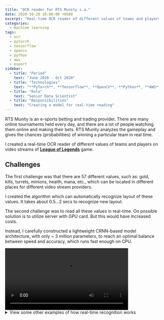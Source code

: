 ```yaml
---
title: "OCR reader for RTS Munity s.a."
date: 2020-10-20 18:00:00 +0500
excerpt: "Real-time OCR reader of different values of teams and players on video streams of League of Legends game"
categories:
  - machine learning
tags:
  - ocr
  - pytorch
  - tensorflow
  - opencv
  - python
  - aws
  - esport
sidebar:
  - title: "Period"
    text: "June 2020 - Oct 2020"
  - title: "Technologies"
    text: "**PyTorch**, **Tensorflow**, **OpenCV**, **Python**, **AWS**"
  - title: "Role"
    text: "Senior Data Scientist"
  - title: "Responsibilities"
    text: "Creating a model for real-time reading"
---
```


RTS Munity is an e-sports betting and trading provider.
There are many online tournaments held every day,
and there are a lot of people watching them online and making their bets.
RTS Munity analyzes the gameplay and gives the chances (probabilities)
of winning a particular team in real time. 

I created a real-time OCR reader of different values of teams and players
on video streams of [**League of Legends**](https://www.leagueoflegends.com/) game.

## Challenges

The first challenge was that there are 57 different values,
such as: gold, kills, turrets, minions, health, mana, etc.,
which can be located in different places for different video stream providers.

I created the algorithm which can automatically recognize layout of these values.
It takes about 0.5...2 secs to recognize new layout.

The second challenge was to read all these values in real-time.
On possible solution is to utilize server with GPU card.
But this would have increased costs.

Instead, I carefully constructed a lightweight CRNN-based model architecture,
with only ~ 3 million parameters,
to reach an optimal balance between speed and accuracy, which runs fast enough on CPU.

<video width="80%" controls>
    <source src="/assets/video/ocr_lol_rts_munity.2.mp4">
</video>

<details>
<summary>View some other examples of how real-time recognition works</summary>

<video width="80%" controls>
    <source src="/assets/video/ocr_lol_rts_munity.1.mp4">
</video>

<video width="80%" controls>
    <source src="/assets/video/ocr_lol_rts_munity.3.mp4">
</video>

<video width="80%" controls>
    <source src="/assets/video/ocr_lol_rts_munity.4.mp4">
</video>

<video width="80%" controls>
    <source src="/assets/video/ocr_lol_rts_munity.5.mp4">
</video>

</details>
